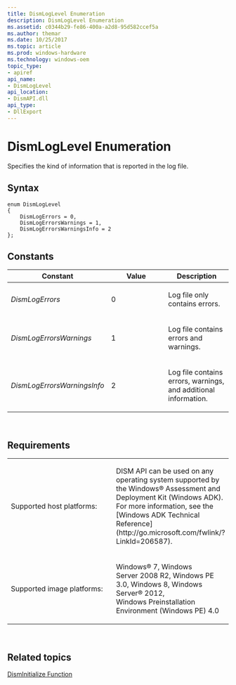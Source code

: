 ```yaml
---
title: DismLogLevel Enumeration
description: DismLogLevel Enumeration
ms.assetid: c0344b29-fe86-400a-a2d8-95d582ccef5a
ms.author: themar
ms.date: 10/25/2017
ms.topic: article
ms.prod: windows-hardware
ms.technology: windows-oem
topic_type: 
- apiref
api_name: 
- DismLogLevel
api_location: 
- DismAPI.dll
api_type: 
- DllExport
---
```


# DismLogLevel Enumeration


Specifies the kind of information that is reported in the log file.

## <span id="Syntax"></span><span id="syntax"></span><span id="SYNTAX"></span>Syntax


``` syntax
enum DismLogLevel
{
    DismLogErrors = 0,
    DismLogErrorsWarnings = 1,
    DismLogErrorsWarningsInfo = 2
};
```

## <span id="Constants"></span><span id="constants"></span><span id="CONSTANTS"></span>Constants


<table>
<colgroup>
<col width="33%" />
<col width="33%" />
<col width="33%" />
</colgroup>
<thead>
<tr class="header">
<th>Constant</th>
<th>Value</th>
<th>Description</th>
</tr>
</thead>
<tbody>
<tr class="odd">
<td><p><em>DismLogErrors</em></p></td>
<td><p>0</p></td>
<td><p>Log file only contains errors.</p></td>
</tr>
<tr class="even">
<td><p><em>DismLogErrorsWarnings</em></p></td>
<td><p>1</p></td>
<td><p>Log file contains errors and warnings.</p></td>
</tr>
<tr class="odd">
<td><p><em>DismLogErrorsWarningsInfo</em></p></td>
<td><p>2</p></td>
<td><p>Log file contains errors, warnings, and additional information.</p></td>
</tr>
</tbody>
</table>

 

## <span id="Requirements"></span><span id="requirements"></span><span id="REQUIREMENTS"></span>Requirements


<table>
<colgroup>
<col width="50%" />
<col width="50%" />
</colgroup>
<tbody>
<tr class="odd">
<td><p>Supported host platforms:</p></td>
<td><p>DISM API can be used on any operating system supported by the Windows® Assessment and Deployment Kit (Windows ADK). For more information, see the [Windows ADK Technical Reference](http://go.microsoft.com/fwlink/?LinkId=206587).</p></td>
</tr>
<tr class="even">
<td><p>Supported image platforms:</p></td>
<td><p>Windows® 7, Windows Server 2008 R2, Windows PE 3.0, Windows 8, Windows Server® 2012, Windows Preinstallation Environment (Windows PE) 4.0</p></td>
</tr>
</tbody>
</table>

 

## <span id="related_topics"></span>Related topics


[DismInitialize Function](disminitialize-function.md)

 

 




